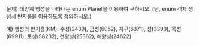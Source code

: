 문제) 태양계 행성을 나타내는 enum Planet을 이용하여 구하시오.
(단, enum 객체 생성시 반지름을 이용하도록 정의하시오.) 

예) 행성의 반지름(KM):
수성(2439), 
금성(6052), 
지구(6371), 
성(3390), 
목성(69911), 
토성(58232), 
천왕성(25362), 
해왕성(24622)